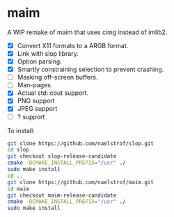# maim

A WIP remake of maim that uses cimg instead of imlib2.

- [X] Convert X11 formats to a ARGB format.
- [X] Link with slop library.
- [x] Option parsing.
- [x] Smartly constraining selection to prevent crashing.
- [ ] Masking off-screen buffers.
- [ ] Man-pages.
- [x] Actual std::cout support.
- [x] PNG support
- [x] JPEG support
- [ ] ? support

To install:
```sh
git clone https://github.com/naelstrof/slop.git
cd slop
git checkout slop-release-candidate
cmake -DCMAKE_INSTALL_PREFIX="/usr" ./
sudo make install
cd ..
git clone https://github.com/naelstrof/maim.git
cd maim
git checkout maim-release-candidate
cmake -DCMAKE_INSTALL_PREFIX="/usr" ./
sudo make install
```
